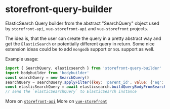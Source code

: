 # storefront-query-builder
ElasticSearch Query builder from the abstract "SearchQuery" object used by `storefront-api`, `vue-storefront-api` and `vue-storefront` projects.

The idea is, that the user can create the query in a pretty abstract way and get the `ElasticSearch` or potentially different query in return. Some nice extension ideas could be to add `mongodb` support or `SQL` support as well.


Example usage:

```js
import { SearchQuery, elasticsearch } from 'storefront-query-builder'
import bodybuilder from 'bodybuilder'
const searchQuery = new SearchQuery()
searchQuery = searchQuery.applyFilter({key: 'parent_id', value: {'eq': 125 }})
const elasticSearchQuery = await elasticsearch.buildQueryBodyFromSearchQuery({ config, queryChain: bodybuilder(), searchQuery })
// send the `elasticSearchQuery` to ElasticSearch instance
```

More on [`storefront-api`](https://github.com/DivanteLtd/storefront-api)
More on [`vue-storefront`](https://github.com/DivanteLtd/vue-storefront)
